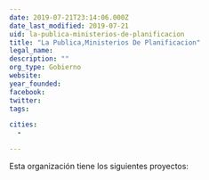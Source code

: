 ```yaml
---
date: 2019-07-21T23:14:06.000Z
date_last_modified: 2019-07-21
uid: la-publica-ministerios-de-planificacion
title: "La Publica,Ministerios De Planificacion"
legal_name: 
description: ""
org_type: Gobierno
website: 
year_founded: 
facebook: 
twitter: 
tags:

cities: 
  - 

---
```


Esta organización tiene los siguientes proyectos:


